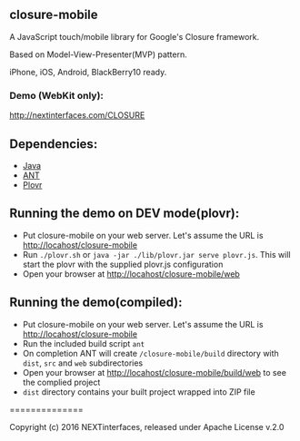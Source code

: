 closure-mobile
--------------

A JavaScript touch/mobile library for Google's Closure framework.

Based on Model-View-Presenter(MVP) pattern.

iPhone, iOS, Android, BlackBerry10 ready.

### Demo (WebKit only):
http://nextinterfaces.com/CLOSURE

Dependencies:
-----------------
* [Java](http://www.oracle.com/technetwork/java/javase/downloads/index.html)
* [ANT](http://ant.apache.org/)
* [Plovr](http://plovr.com/)

Running the demo on DEV mode(plovr):
-----------------
* Put closure-mobile on your web server. Let's assume the URL is [http://locahost/closure-mobile](http://locahost/closure-mobile)
* Run `./plovr.sh` or `java -jar ./lib/plovr.jar serve plovr.js`. This will start the plovr with the supplied plovr.js configuration
* Open your browser at  [http://locahost/closure-mobile/web](http://locahost/closure-mobile/web)

Running the demo(compiled):
-----------------
* Put closure-mobile on your web server. Let's assume the URL is [http://locahost/closure-mobile](http://locahost/closure-mobile)
* Run the included build script `ant`
* On completion ANT will create `/closure-mobile/build` directory with `dist`, `src` and `web` subdirectories
* Open your browser at  [http://locahost/closure-mobile/build/web](http://locahost/closure-mobile/build/web) to see the complied project
* `dist` directory contains your built project wrapped into ZIP file

==============

Copyright (c) 2016 NEXTinterfaces, released under Apache License v.2.0